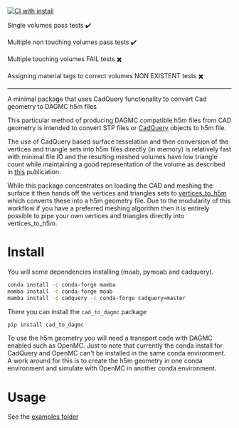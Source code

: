 [![CI with install](https://github.com/fusion-energy/cad_to_dagmc/actions/workflows/ci_with_install.yml/badge.svg)](https://github.com/fusion-energy/cad_to_dagmc/actions/workflows/ci_with_install.yml)

Single volumes pass tests :heavy_check_mark:

Multiple non touching volumes pass tests :heavy_check_mark:

Multiple touching volumes FAIL tests :heavy_multiplication_x:

Assigning material tags to correct volumes NON EXISTENT tests :heavy_multiplication_x:

___

A minimal package that uses CadQuery functionality to convert Cad geometry to DAGMC h5m files

This particular method of producing DAGMC compatible h5m files from CAD geometry
is intended to convert STP files or [CadQuery](https://cadquery.readthedocs.io) objects to h5m file.

The use of CadQuery based surface tesselation and then conversion of the
vertices and triangle sets into h5m files directly (in memory) is relatively
fast with minimal file IO and the resulting meshed volumes have low triangle
count while maintaining a good representation of the volume as described in
[this](https://www.sciencedirect.com/science/article/abs/pii/S0920379615301484)
publication.

While this package concentrates on loading the CAD and meshing the surface it
then hands off the vertices and triangles sets to
[vertices_to_h5m](https://github.com/fusion-energy/vertices_to_h5m) which
converts these into a h5m geometry file.
Due to the modularity of this workflow if you have a preferred meshing
algorithm then it is entirely possible to pipe your own vertices and triangles
directly into vertices_to_h5m.

# Install

You will some dependencies installing (moab, pymoab and cadquery).

```bash
conda install -c conda-forge mamba
mamba install -c conda-forge moab
mamba install -c cadquery -c conda-forge cadquery=master
```

There you can install the ```cad_to_dagmc``` package

```bash
pip install cad_to_dagmc
```

To use the h5m geometry you will need a transport code with DAGMC enabled such as OpenMC.
Just to note that currently the conda install for CadQuery and OpenMC can't be installed in the same conda environment.
A work around for this is to create the h5m geometry in one conda environment and simulate with OpenMC in another conda environment.

# Usage

See the [examples folder](https://github.com/fusion-energy/cad_to_dagmc/tree/main/examples)
